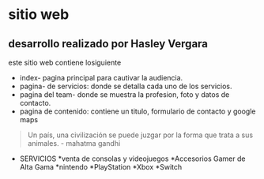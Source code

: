 # sitio web
## desarrollo realizado por Hasley Vergara
este sitio web contiene losiguiente
- index- pagina principal para cautivar la audiencia. 
- pagina- de servicios: donde se detalla cada uno de los servicios.
- pagina del team- donde se muestra la profesion, foto y datos de contacto. 
- pagina de contenido: contiene un titulo, formulario de contacto y google maps



 > Un país, una civilización se puede juzgar por la forma que trata a sus animales. - mahatma gandhi
 * SERVICIOS
     *venta de consolas y videojuegos
     *Accesorios Gamer de Alta Gama
         *nintendo
         *PlayStation
         *Xbox
         *Switch
